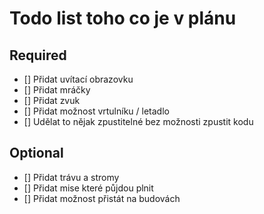 # Todo list toho co je v plánu

## Required
- [] Přidat uvítací obrazovku
- [] Přidat mráčky
- [] Přidat zvuk
- [] Přidat možnost vrtulníku / letadlo
- [] Udělat to nějak zpustitelné bez možnosti zpustit kodu

## Optional
- [] Přidat trávu a stromy
- [] Přidat mise které půjdou plnit
- [] Přidat možnost přistát na budovách